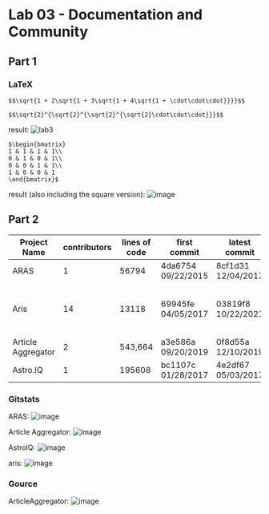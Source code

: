 # Lab 03 - Documentation and Community

## Part 1

### LaTeX
```
$$\sqrt{1 + 2\sqrt{1 + 3\sqrt{1 + 4\sqrt{1 + \cdot\cdot\cdot}}}}$$

$$\sqrt{2}^{\sqrt{2}^{\sqrt{2}^{\sqrt{2}\cdot\cdot\cdot}}}$$
```

result:
![lab3](https://user-images.githubusercontent.com/29618911/151914930-92848cb1-5b8e-4f85-a307-047c173e0547.png)

```
$\begin{bmatrix}
1 & 1 & 1 & 1\\
0 & 1 & 0 & 1\\
0 & 0 & 1 & 1\\
1 & 0 & 0 & 1
\end{bmatrix}$
```

result (also including the square version):
![image](https://user-images.githubusercontent.com/29618911/151914942-6522ec34-15c3-4c43-8bd1-772f832e0453.png)


## Part 2
| Project Name | contributors | lines of code | first commit | latest commit | current branches |
| --- | --- | --- | --- | --- | --- |
| ARAS | 1 |  56794 | 4da6754 09/22/2015 | 8cf1d31 12/04/2017 | master |
| Aris | 14 | 13118 | 69945fe 04/05/2017 | 03819f8 10/22/2021 | master, Key_Palette, proof-generate-solver, Disjunctive_syllogism, gh-pages|
| Article Aggregator | 2 | 543,664 | a3e586a 09/20/2019 | 0f8d55a 12/10/2019 | master |
| Astro.IQ | 1| 195608| bc1107c 01/28/2017 | 4e2df67 05/03/2017 | master, renovate/configure|

### Gitstats
ARAS:
![image](https://user-images.githubusercontent.com/29618911/151914958-ee479cea-5648-42b7-a9be-c6fc597e56c8.png)


Article Aggregator:
![image](https://user-images.githubusercontent.com/29618911/151914966-87458920-ac27-4894-aa34-aff6442a69d3.png)


AstroIQ:
![image](https://user-images.githubusercontent.com/29618911/151914970-262508a0-27ee-47d6-97b9-75f15a33d627.png)


aris:
![image](https://user-images.githubusercontent.com/29618911/151914973-2953ea6f-4951-4585-a0c4-5e5a3a77c81f.png)


### Gource

ArticleAggregator:
![image](https://user-images.githubusercontent.com/29618911/151914984-2a2e2827-752b-416a-8599-b71b6e252817.png)
